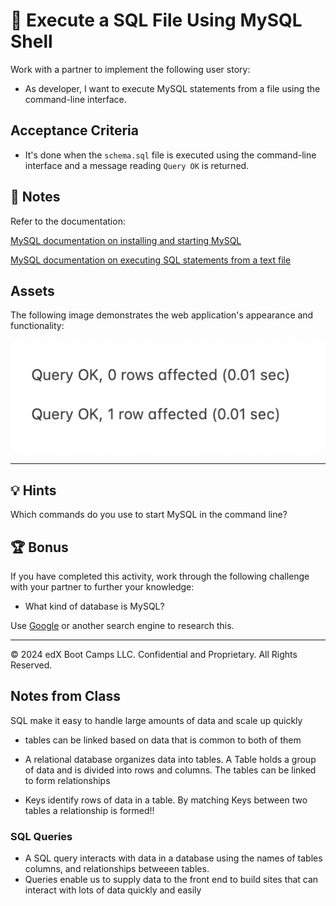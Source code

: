 # 📖 Execute a SQL File Using MySQL Shell

Work with a partner to implement the following user story:

* As developer, I want to execute MySQL statements from a file using the command-line interface.

## Acceptance Criteria

* It's done when the `schema.sql` file is executed using the command-line interface and a message reading `Query OK` is returned.

## 📝 Notes

Refer to the documentation:

[MySQL documentation on installing and starting MySQL](https://dev.mysql.com/doc/mysql-getting-started/en/#mysql-getting-started-installing)

[MySQL documentation on executing SQL statements from a text file](https://dev.mysql.com/doc/refman/8.0/en/mysql-batch-commands.html)

## Assets

The following image demonstrates the web application's appearance and functionality:

![The file execution output indicates "Query OK", along with the number of rows affected.](./assets/image_1.png)

---

## 💡 Hints

Which commands do you use to start MySQL in the command line?

## 🏆 Bonus

If you have completed this activity, work through the following challenge with your partner to further your knowledge:

* What kind of database is MySQL?

Use [Google](https://www.google.com) or another search engine to research this.

---
© 2024 edX Boot Camps LLC. Confidential and Proprietary. All Rights Reserved.


## Notes from Class
SQL make it easy to handle large amounts of data and scale up quickly

- tables can be linked based on data that is common to both of them

- A relational database organizes data into tables. A Table holds a group of data and is divided into rows and columns. The tables can be linked to form relationships

- Keys identify rows of data in a table. By matching Keys between two tables a relationship is formed!!

### SQL Queries
- A SQL query interacts with data in a database using the names of tables columns, and relationships betweeen tables. 
- Queries enable us to supply data to the front end to build sites that can interact with lots of data quickly and easily